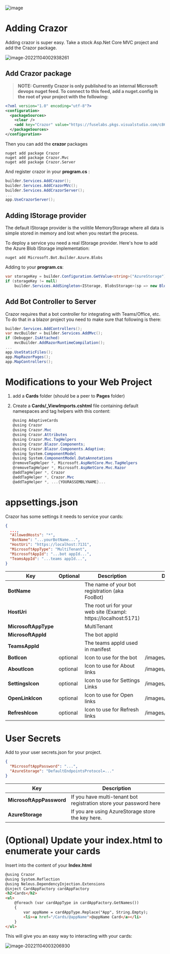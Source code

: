 

![image](https://user-images.githubusercontent.com/17789481/197238565-e3f895d0-6def-4d41-aba2-721d5432b1ef.png)

# Adding Crazor 

Adding crazor is super easy.  Take a stock Asp.Net Core MVC project and add the Crazor package.

![image-20221104002938261](../assets/image-20221104002938261.png)

## Add Crazor package

>  **NOTE: Currently Crazor is only published to an internal Microsoft devops nuget feed.  To connect to this feed, add a nuget.config in the root of your project with the following:**

```xml
<?xml version="1.0" encoding="utf-8"?>
<configuration>
  <packageSources>
    <clear />
    <add key="Crazor" value="https://fuselabs.pkgs.visualstudio.com/c861868a-1061-43d1-8232-ed9ab373867c/_packaging/Crazor/nuget/v3/index.json" />
  </packageSources>
</configuration>
```

Then you can add the **crazor** packages

```shell
nuget add package Crazor
nuget add package Crazor.Mvc
nuget add package Crazor.Server
```

And register crazor in your **program.cs** :

```c#
builder.Services.AddCrazor();
builder.Services.AddCrazorMVc();
builder.Services.AddCrazorServer();
...
app.UseCrazorServer();
```



## Adding IStorage provider

The default IStorage provider is the volitile MemoryStorage where all data is simple stored in memory and lost when you restart the process. 

To deploy a service you need a real IStorage provider. Here's how to add the Azure Blob IStorage implementation:

```shell
nuget add Microsoft.Bot.Builder.Azure.Blobs
```

Adding to your **program.cs**:

```C#
var storageKey = builder.Configuration.GetValue<string>("AzureStorage");
if (storageKey != null)
	builder.Services.AddSingleton<IStorage, BlobsStorage>(sp => new BlobsStorage(storageKey, "mybot"));
```

## Add Bot Controller to Server

Crazor requires that a bot controller for integrating with Teams/Office, etc. To do that in a blazor project you need to make sure that following is there:

```C#
builder.Services.AddControllers();
var mvcBuilder = builder.Services.AddMvc();
if (Debugger.IsAttached)
    mvcBuilder.AddRazorRuntimeCompilation();
...
app.UseStaticFiles();
app.MapRazorPages();
app.MapControllers();
```

# Modifications to your Web Project

1. add a **Cards** folder (should be a peer to **Pages** folder)

2. Create a **Cards/_ViewImports.cshtml** file containing default namespaces and tag helpers with this content:

   ```C#
   @using AdaptiveCards
   @using Crazor
   @using Crazor.Mvc
   @using Crazor.Attributes
   @using Crazor.Mvc.TagHelpers
   @using Crazor.Blazor.Components;
   @using Crazor.Blazor.Components.Adaptive;
   @using System.ComponentModel
   @using System.ComponentModel.DataAnnotations
   @removeTagHelper *, Microsoft.AspNetCore.Mvc.TagHelpers
   @removeTagHelper *, Microsoft.AspNetCore.Mvc.Razor
   @addTagHelper *, Crazor
   @addTagHelper *, Crazor.Mvc
   @addTagHelper *, ...{YOURASSEMBLYNAME}...
   ```

# appsettings.json

Crazor has some settings it needs to service your cards:

``` json
{
  ...,
  "AllowedHosts": "*",
  "BotName": "...yourBotName...",
  "HostUri": "https://localhost:7131",
  "MicrosoftAppType": "MultiTenant",
  "MicrosoftAppId": "...bot appId...",
  "TeamsAppId": "...teams appId...",
}
```

| Key                  | Optional | Description                                                  | Default              |
| -------------------- | -------- | ------------------------------------------------------------ | -------------------- |
| **BotName**          |          | The name of your bot registration (aka FooBot)               |                      |
| **HostUri**          |          | The root uri for your web site (Exampl: https://localhost:5171) |                      |
| **MicrosoftAppType** |          | MultiTenant                                                  |                      |
| **MicrosoftAppId**   |          | The bot appId                                                |                      |
| **TeamsAppId**       |          | The teams appId used in manifest                             |                      |
| **BotIcon**          | optional | Icon to use for the bot                                      | /images/boticon.png  |
| **AboutIcon**        | optional | Icon to use for About links                                  | /images/about.png    |
| **SettingsIcon**     | optional | Icon to use for Settings Links                               | /images/settings.png |
| **OpenLinkIcon**     | optional | Icon to use for Open links                                   | /images/openlink.png |
| **RefreshIcon**      | optional | Icon to use for Refresh links                                | /images/refresh.png  |



# User Secrets

Add to your user secrets.json for your project.

```json
{
  "MicrosoftAppPassword": "...",
  "AzureStorage": "DefaultEndpointsProtocol=..."
}
```

| Key                      | Description                                                  |
| ------------------------ | ------------------------------------------------------------ |
| **MicrosoftAppPassword** | If you have multi-tenant bot registration store your password here |
| **AzureStorage**         | If you are using AzureStorage store the key here.            |

  

# (Optional) Update your index.html to enumerate your cards

Insert into the content of your **Index.html**

```html
@using Crazor
@using System.Reflection
@using Neleus.DependencyInjection.Extensions
@inject CardAppFactory cardAppFactory
<h2>Cards</h2>
<ul>
    @foreach (var cardAppType in cardAppFactory.GetNames())
    {
        var appName = cardAppType.Replace("App", String.Empty);
        <li><a href="/Cards/@appName">@appName Card</a></li>
    }
</ul>
```

This will give you an easy way to interacting with your cards:

![image-20221104003206930](../assets/image-20221104003206930.png)
